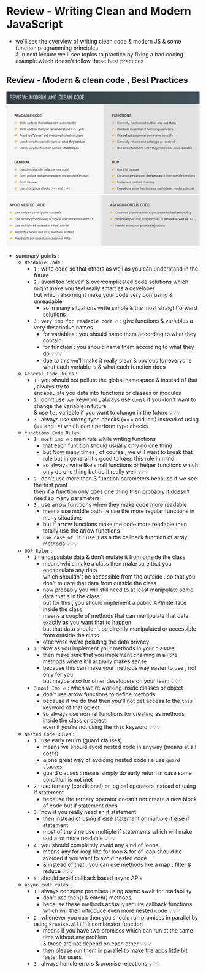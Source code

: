 # Review - Writing Clean and Modern JavaScript

- we'll see the overview of writing clean code & modern JS & some function programming principles <br>
    & in next lecture we'll see topics to practice by fixing a bad coding example which doesn't follow these best practices

## Review - Modern & clean code , Best Practices 

![PART 1](../notes-pics/17-module/13-lecture/lecture-13-0.jpg)
![PART 2](../notes-pics/17-module/13-lecture/lecture-13-1.jpg)

- summary points : 
    - `Readable Code` : 
        - `1` : write code so that others as well as you can understand in the future
        - `2` : avoid too 'clever' & overcomplicated code solutions which might make you feel really smart as a developer <br>
            but which also might make your code very confusing & unreadable
            - so in many situations write simple & the most straightforward solutions
        - `3` : `very imp for readable code 🔥` : give functions & variables a very descriptive names
            - for variables : you should name them according to what they contain
            - for function : you should name them according to what they do 💡💡💡
            - due to this we'll make it really clear & obvious for everyone what each variable is & what each function does
    - `General Code Rules` : 
        - `1` : you should not pollute the global namespace & instead of that , always try to <br>
            encapsulate you data into functions or classes or modules
        - `2` : don't use `var` keyword , always use `const` if you don't want to change the variable in future <br> 
            & use `let` variable if you want to change in the future 💡💡💡
        - `3` : always use strong type checks (=== and !==) instead of using (== and !=) which don't perform type checks
    - `functions Code Rules` : 
        - `1` : `most imp 🔥` : main rule while writing functions
            - that each function should usually only do one thing
            - but Now many times , of course , we will want to break that rule but in general it's good to keep this rule in mind 
            - so always write like small functions or helper functions which only do one thing but do it really well 💡💡💡
        - `2` : don't use more than 3 function parameters because if we see the first point <br>
            then if a function only does one thing then probably it doesn't need so many parameters 
        - `3` : use arrow functions when they make code more readable
            - means use middle path i.e use the more regular functions in many situations 
            - but if arrow functions make the code more readable then totally use the arrow functions
            - `use case of it` : use it as a the callback function of array methods 💡💡💡
    - `OOP Rules` : 
        - `1` : encapsulate data & don't mutate it from outside the class 
            - means while make a class then make sure that you encapsulate any data <br>
                which shouldn't be accessible from the outside . so that you don't mutate that data from outside the class 
            - now probably you will still need to at least manipulate some data that's in the class <br>
                but for this , you should implement a public API/interface inside the class <br>
                means a couple of methods that can manipulate that data exactly as you want that to happen <br>
                but that data shouldn't be directly manipulated or accessible from outside the class 
            - otherwise we're polluting the data privacy
        - `2` : Now as you implement your methods in your classes
            - then make sure that you implement chaining in all the methods where it'll actually makes sense
            - because this can make your methods way easier to use , not only for you <br>
                but maybe also for other developers on your team 💡💡💡
        - `3` `most Imp 🔥` : when we're working inside classes or object
            - don't use arrow functions to define methods 
            - because if we do that then you'll not get access to the `this` keyword of that object 
            - so always use normal functions for creating as methods inside the class or object <br>
                even if you're not using the `this` keyword 💡💡💡
    - `Nested Code Rules` : 
        - `1` : use early return (guard clauses)
            - means we should avoid nested code in anyway (means at all costs)
            - & one great way of avoiding nested code i.e use `guard clauses` 
            - guard clauses : means simply do early return in case some condition is not met 
        - `2` : use ternary (conditional) or logical operators instead of using if statement
            - because the ternary operator doesn't not create a new block of code but if statement does
        - `3` : now if you really need an if statement
            - then instead of using if else statement or multiple if else if statement
            - most of the time use multiple if statements which will make cod a lot more readable 💡💡💡
        - `4` : you should completely avoid any kind of loops
            - means any for loop like for loop & for of loop should be avoided if you want to avoid nested code 
            - & instead of that , you can use methods like a map , filter & reduce 💡💡💡
        - `5` : should avoid callback based async APIs
    - `async code rules` : 
        - `1` : always consume promises using async await for readability 
            - don't use then() & catch() methods
            - because these methods actually require callback functions <br>
                which will then introduce even more nested code 💡💡💡
        - `2` : whenever you can then you should run promises in parallel by using `Promise.all([])` combinator function 
            - means if you have two promises which can run at the same time without any problem <br>
                & these are not depend on each other 💡💡💡
            - then please run them in parallel to make the apps little bit faster for users
        - `3` : always handle errors & promise rejections 💡💡💡
